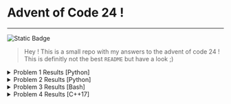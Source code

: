 # Advent of Code 24 ! 
---
![Static Badge](https://img.shields.io/badge/%20nvim-btw-blue?logo=neovim&logoColor=%23ffffff)
> Hey ! This is a small repo with my answers to the advent of code 24 !
> This is definitly not the best `README` but have a look ;)

<details>
    <summary>Problem 1 Results [Python]</summary>

    | Part   | Answer     |
    |--------|------------|
    | Part 1 | `2196996`  |
    | Part 2 | `23655822` |
</details>

<details>
    <summary>Problem 2 Results [Python]</summary>
    
    | Part   | Answer     |
    |--------|------------|
    | Part 1 | `463`      |
    | Part 2 | `514` |
</details>

<details>
    <summary>Problem 3 Results [Bash]</summary>

    | Part   | Answer     |
    |--------|------------|
    | Part 1 | `191183308`|
    | Part 2 | `92082041` |
</details>

<details>
    <summary>Problem 4 Results [C++17]</summary>

    | Part   | Answer     |
    |--------|------------|
    | Part 1 | `2401`     |
    | Part 2 | `1822`     |
</details>
